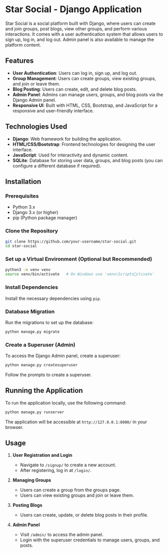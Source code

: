 
# Star Social - Django Application

Star Social is a social platform built with Django, where users can create and join groups, post blogs, view other groups, and perform various interactions. It comes with a user authentication system that allows users to sign up, log in, and log out. Admin panel is also available to manage the platform content.

## Features
- **User Authentication**: Users can log in, sign up, and log out.
- **Group Management**: Users can create groups, view existing groups, and join or leave them.
- **Blog Posting**: Users can create, edit, and delete blog posts.
- **Admin Panel**: Admins can manage users, groups, and blog posts via the Django Admin panel.
- **Responsive UI**: Built with HTML, CSS, Bootstrap, and JavaScript for a responsive and user-friendly interface.

## Technologies Used
- **Django**: Web framework for building the application.
- **HTML/CSS/Bootstrap**: Frontend technologies for designing the user interface.
- **JavaScript**: Used for interactivity and dynamic content.
- **SQLite**: Database for storing user data, groups, and blog posts (you can configure a different database if required).

## Installation

### Prerequisites
- Python 3.x
- Django 3.x (or higher)
- pip (Python package manager)

### Clone the Repository
```bash
git clone https://github.com/your-username/star-social.git
cd star-social
```

### Set up a Virtual Environment (Optional but Recommended)
```bash
python3 -m venv venv
source venv/bin/activate   # On Windows use 'venv\Scriptsctivate'
```

### Install Dependencies
Install the necessary dependencies using `pip`.

### Database Migration
Run the migrations to set up the database:
```bash
python manage.py migrate
```

### Create a Superuser (Admin)
To access the Django Admin panel, create a superuser:
```bash
python manage.py createsuperuser
```
Follow the prompts to create a superuser.

## Running the Application

To run the application locally, use the following command:
```bash
python manage.py runserver
```

The application will be accessible at `http://127.0.0.1:8000/` in your browser.


## Usage

1. **User Registration and Login**
   - Navigate to `/signup/` to create a new account.
   - After registering, log in at `/login/`.

2. **Managing Groups**
   - Users can create a group from the groups page.
   - Users can view existing groups and join or leave them.
   
3. **Posting Blogs**
   - Users can create, update, or delete blog posts in their profile.

4. **Admin Panel**
   - Visit `/admin/` to access the admin panel.
   - Login with the superuser credentials to manage users, groups, and posts.

